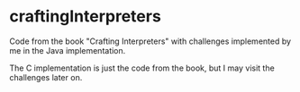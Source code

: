 # craftingInterpreters
Code from the book "Crafting Interpreters" with challenges implemented by me in the Java implementation. 


The C implementation is just the code from the book, but I may visit the challenges later on. 
